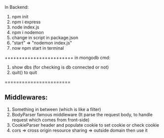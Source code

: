 In Backend:
1) npm init
2) npm i express
3) node index.js
4) npm i nodemon
5) change in script in package.json
6) "start" => "nodemon index.js"
7) now npm start in terminal


++++++++++++++++++++++++
in mongodb cmd:
1) show dbs (for checking is db connected or not)
2) quit() to quit


=======================
## Middlewares:
1) Something in between (which is like a filter)
2) BodyParser famous middleware (It parse the request body, to handle request which comes from front-side)
3) CookieParser header and populate cookie to set cookie or check cookie
4) cors => cross origin resource sharing => outside domain then use it